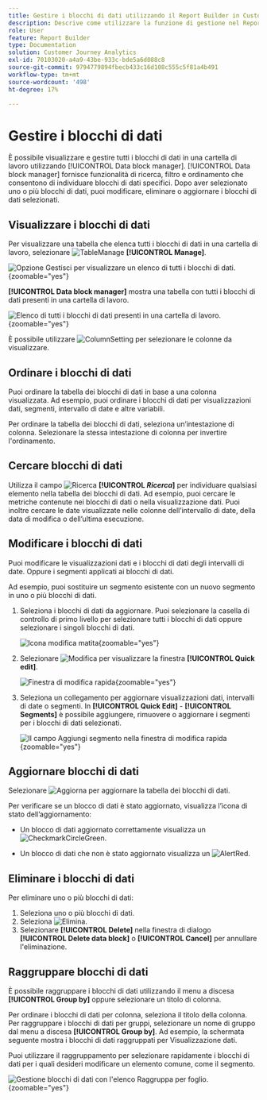 ```yaml
---
title: Gestire i blocchi di dati utilizzando il Report Builder in Customer Journey Analytics
description: Descrive come utilizzare la funzione di gestione nel Report Builder
role: User
feature: Report Builder
type: Documentation
solution: Customer Journey Analytics
exl-id: 70103020-a4a9-43be-933c-bde5a6d088c8
source-git-commit: 9794779894fbecb433c16d108c555c5f81a4b491
workflow-type: tm+mt
source-wordcount: '498'
ht-degree: 17%

---
```


# Gestire i blocchi di dati

È possibile visualizzare e gestire tutti i blocchi di dati in una cartella di lavoro utilizzando [!UICONTROL Data block manager]. [!UICONTROL Data block manager] fornisce funzionalità di ricerca, filtro e ordinamento che consentono di individuare blocchi di dati specifici. Dopo aver selezionato uno o più blocchi di dati, puoi modificare, eliminare o aggiornare i blocchi di dati selezionati.

## Visualizzare i blocchi di dati

Per visualizzare una tabella che elenca tutti i blocchi di dati in una cartella di lavoro, selezionare ![TableManage](/help/assets/icons/TableManage.svg) **[!UICONTROL Manage]**.

![Opzione Gestisci per visualizzare un elenco di tutti i blocchi di dati.](./assets/image53.png){zoomable="yes"}

**[!UICONTROL Data block manager]** mostra una tabella con tutti i blocchi di dati presenti in una cartella di lavoro.

![Elenco di tutti i blocchi di dati presenti in una cartella di lavoro.](./assets/image52.png){zoomable="yes"}

È possibile utilizzare ![ColumnSetting](/help/assets/icons/ColumnSetting.svg) per selezionare le colonne da visualizzare.

## Ordinare i blocchi di dati

Puoi ordinare la tabella dei blocchi di dati in base a una colonna visualizzata. Ad esempio, puoi ordinare i blocchi di dati per visualizzazioni dati, segmenti, intervallo di date e altre variabili.

Per ordinare la tabella dei blocchi di dati, seleziona un’intestazione di colonna. Selezionare la stessa intestazione di colonna per invertire l&#39;ordinamento.


## Cercare blocchi di dati

Utilizza il campo ![Ricerca](/help/assets/icons/Search.svg) **[!UICONTROL _Ricerca_]** per individuare qualsiasi elemento nella tabella dei blocchi di dati. Ad esempio, puoi cercare le metriche contenute nei blocchi di dati o nella visualizzazione dati. Puoi inoltre cercare le date visualizzate nelle colonne dell’intervallo di date, della data di modifica o dell’ultima esecuzione.


## Modificare i blocchi di dati

Puoi modificare le visualizzazioni dati e i blocchi di dati degli intervalli di date. Oppure i segmenti applicati ai blocchi di dati.

Ad esempio, puoi sostituire un segmento esistente con un nuovo segmento in uno o più blocchi di dati.

1. Seleziona i blocchi di dati da aggiornare. Puoi selezionare la casella di controllo di primo livello per selezionare tutti i blocchi di dati oppure selezionare i singoli blocchi di dati.

   ![Icona modifica matita](./assets/image56.png){zoomable="yes"}

1. Selezionare ![Modifica](/help/assets/icons/Edit.svg) per visualizzare la finestra **[!UICONTROL Quick edit]**.

   ![Finestra di modifica rapida](./assets/image58.png){zoomable="yes"}

1. Seleziona un collegamento per aggiornare visualizzazioni dati, intervalli di date o segmenti. In **[!UICONTROL Quick Edit]** - **[!UICONTROL Segments]** è possibile aggiungere, rimuovere o aggiornare i segmenti per i blocchi di dati selezionati.

   ![Il campo Aggiungi segmento nella finestra di modifica rapida](./assets/image59.png){zoomable="yes"}

## Aggiornare blocchi di dati

Selezionare ![Aggiorna](/help/assets/icons/Refresh.svg) per aggiornare la tabella dei blocchi di dati.

Per verificare se un blocco di dati è stato aggiornato, visualizza l’icona di stato dell’aggiornamento:

- Un blocco di dati aggiornato correttamente visualizza un ![CheckmarkCircleGreen](/help/assets/icons/CheckmarkCircleGreen.svg).

- Un blocco di dati che non è stato aggiornato visualizza un ![AlertRed](/help/assets/icons/AlertRed.svg).


## Eliminare i blocchi di dati

Per eliminare uno o più blocchi di dati:

1. Seleziona uno o più blocchi di dati.
1. Seleziona ![Elimina](/help/assets/icons/Delete.svg).
1. Selezionare **[!UICONTROL Delete]** nella finestra di dialogo **[!UICONTROL Delete data block]** o **[!UICONTROL Cancel]** per annullare l&#39;eliminazione.

## Raggruppare blocchi di dati

È possibile raggruppare i blocchi di dati utilizzando il menu a discesa **[!UICONTROL Group by]** oppure selezionare un titolo di colonna.

Per ordinare i blocchi di dati per colonna, seleziona il titolo della colonna. Per raggruppare i blocchi di dati per gruppi, selezionare un nome di gruppo dal menu a discesa **[!UICONTROL Group by]**. Ad esempio, la schermata seguente mostra i blocchi di dati raggruppati per Visualizzazione dati.

Puoi utilizzare il raggruppamento per selezionare rapidamente i blocchi di dati per i quali desideri modificare un elemento comune, come il segmento.

![Gestione blocchi di dati con l&#39;elenco Raggruppa per foglio.](./assets/group-data-blocks.png){zoomable="yes"}

